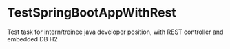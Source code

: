 # TestSpringBootAppWithRest
Test task for intern/treinee java developer position, with REST controller and embedded DB H2
